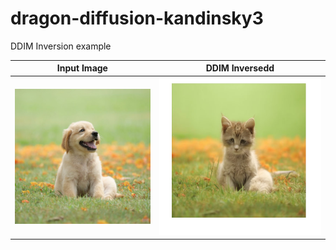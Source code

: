 # dragon-diffusion-kandinsky3

DDIM Inversion example


Input Image                                                                    |  DDIM Inversedd
:-----------------------------------------------------------------------------:|:----------------------------------------------------------------------------:
<img src="images/dog.jpg" alt="drawing" width="300"/>   |  <img src="images/cat.png" alt="drawing" width="350"/>
